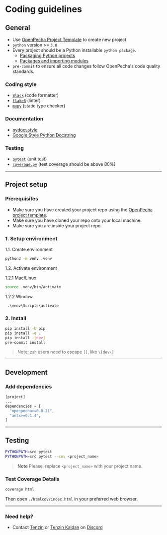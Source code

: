 
# Coding guidelines
## General

- Use [OpenPecha Project Template](https://github.com/OpenPecha/openpecha-project-template/generate) to create new project.
- `python` version >= `3.8`
- Every project should be a Python installable `python package`.
  - [Packaging Python projects](https://packaging.python.org/en/latest/tutorials/packaging-projects/)
  - [Packages and importing modules](https://docs.python.org/3/tutorial/modules.html#packages)
- `pre-commit` to ensure all code changes follow OpenPecha's code quality standards.

### Coding style

- [`Black`](https://github.com/psf/black) (code formatter)
- [`flake8`](https://github.com/PyCQA/flake8) (linter)
- [`mypy`](https://github.com/python/mypy) (static type checker)

### Documentation

- [pydocsstyle](https://github.com/PyCQA/pydocstyle)
- [Google Style Python Docstring](https://sphinxcontrib-napoleon.readthedocs.io/en/latest/example_google.html)

### Testing

- [`pytest`](https://github.com/pytest-dev/pytest) (unit test)
- [`coverage.py`](https://github.com/nedbat/coveragepy) (test coverage should be above 80%)

---

## Project setup

### Prerequisites

- Make sure you have created your project repo using the [OpenPecha project template](https://github.com/OpenPecha/openpecha-project-template/generate).
- Make sure you have cloned your repo onto your local machine.
- Make sure you are inside your project repo.

### 1. Setup environment

1.1. Create environment

```bash
python3 -m venv .venv
```

1.2. Activate environment

1.2.1 Mac/Linux

```bash
source .venv/bin/activate
```

1.2.2 Window

```cdm
 .\venv\Scripts\activate
```

### 2. Install

```bash
pip install -U pip
pip install -e .
pip install .[dev]
pre-commit install
```

> Note: `zsh` users need to escape `[]`, like `\[dev\]`

---

## Development

### Add dependencies

```python
[project]
...
dependencies = [
  "openpecha>=0.8.21",
  "antx>=0.1.4",
]
```

---

## Testing


```bash
PYTHONPATH=src pytest
PYTHONPATH=src pytest --cov <project_name>
```
> **Note** Please, replace `<project_name>` with your project name.

### Test Coverage Details
```bash
coverage html
```

Then open `./htmlcov/index.html` in your preferred web browser.

---
### Need help?
- Contact [Tenzin](https://github.com/10zinten) or [Tenzin Kaldan](https://github.com/kaldan007) on [Discord](https://discord.com/invite/7GFpPFSTeA) 
